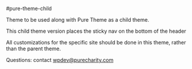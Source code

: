 #pure-theme-child

Theme to be used along with Pure Theme as a child theme.

This child theme version places the sticky nav on the bottom of the header

All customizations for the specific site should be done in this theme, rather than the parent theme.

Questions: contact wpdev@purecharity.com
